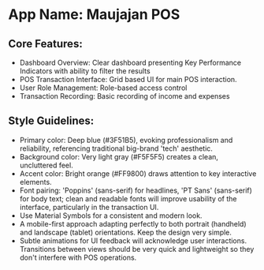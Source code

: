 # **App Name**: Maujajan POS

## Core Features:

- Dashboard Overview: Clear dashboard presenting Key Performance Indicators with ability to filter the results
- POS Transaction Interface: Grid based UI for main POS interaction.
- User Role Management: Role-based access control
- Transaction Recording: Basic recording of income and expenses

## Style Guidelines:

- Primary color: Deep blue (#3F51B5), evoking professionalism and reliability, referencing traditional big-brand 'tech' aesthetic.
- Background color: Very light gray (#F5F5F5) creates a clean, uncluttered feel.
- Accent color: Bright orange (#FF9800) draws attention to key interactive elements.
- Font pairing: 'Poppins' (sans-serif) for headlines, 'PT Sans' (sans-serif) for body text; clean and readable fonts will improve usability of the interface, particularly in the transaction UI.
- Use Material Symbols for a consistent and modern look.
- A mobile-first approach adapting perfectly to both portrait (handheld) and landscape (tablet) orientations. Keep the design very simple.
- Subtle animations for UI feedback will acknowledge user interactions. Transitions between views should be very quick and lightweight so they don't interfere with POS operations.